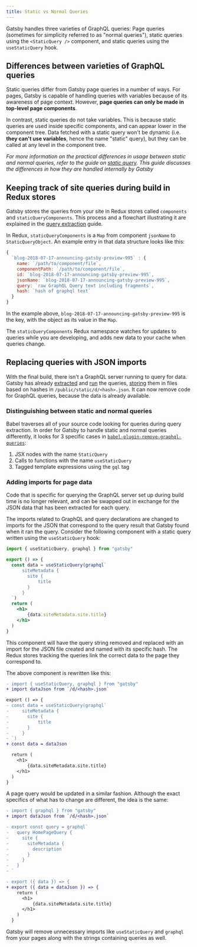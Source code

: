 ```yaml
---
title: Static vs Normal Queries
---
```


Gatsby handles three varieties of GraphQL queries: Page queries (sometimes for simplicity referred to as "normal queries"), static queries using the `<StaticQuery />` component, and static queries using the `useStaticQuery` hook.

## Differences between varieties of GraphQL queries

Static queries differ from Gatsby page queries in a number of ways. For pages, Gatsby is capable of handling queries with variables because of its awareness of page context. However, **page queries can only be made in top-level page components**.

In contrast, static queries do not take variables. This is because static queries are used inside specific components, and can appear lower in the component tree. Data fetched with a static query won't be dynamic (i.e. **they can't use variables**, hence the name "static" query), but they can be called at any level in the component tree.

_For more information on the practical differences in usage between static and normal queries, refer to the guide on [static query](/docs/how-to/querying-data/static-query/#how-staticquery-differs-from-page-query). This guide discusses the differences in how they are handled internally by Gatsby_

## Keeping track of site queries during build in Redux stores

Gatsby stores the queries from your site in Redux stores called `components` and `staticQueryComponents`. This process and a flowchart illustrating it are explained in the [query extraction](/docs/query-extraction/#store-queries-in-redux) guide.

In Redux, `staticQueryComponents` is a `Map` from component `jsonName` to `StaticQueryObject`. An example entry in that data structure looks like this:

```javascript
{
  `blog-2018-07-17-announcing-gatsby-preview-995` : {
    name: `/path/to/component/file`,
    componentPath: `/path/to/component/file`,
    id: `blog-2018-07-17-announcing-gatsby-preview-995`,
    jsonName: `blog-2018-07-17-announcing-gatsby-preview-995`,
    query: `raw GraphQL Query text including fragments`,
    hash: `hash of graphql text`
  }
}
```

In the example above, `blog-2018-07-17-announcing-gatsby-preview-995` is the key, with the object as its value in the `Map`.

The `staticQueryComponents` Redux namespace watches for updates to queries while you are developing, and adds new data to your cache when queries change.

## Replacing queries with JSON imports

With the final build, there isn't a GraphQL server running to query for data. Gatsby has already [extracted](/docs/query-extraction/) and [run](/docs/query-execution/) the queries, [storing](/docs/query-execution/#save-query-results-to-redux-and-disk) them in files based on hashes in `/public/static/d/<hash>.json`. It can now remove code for GraphQL queries, because the data is already available.

### Distinguishing between static and normal queries

Babel traverses all of your source code looking for queries during query extraction. In order for Gatsby to handle static and normal queries differently, it looks for 3 specific cases in [`babel-plugin-remove-graphql-queries`](https://github.com/gatsbyjs/gatsby/blob/master/packages/babel-plugin-remove-graphql-queries/src/index.js):

1. JSX nodes with the name `StaticQuery`
2. Calls to functions with the name `useStaticQuery`
3. Tagged template expressions using the `gql` tag

### Adding imports for page data

Code that is specific for querying the GraphQL server set up during build time is no longer relevant, and can be swapped out in exchange for the JSON data that has been extracted for each query.

The imports related to GraphQL and query declarations are changed to imports for the JSON that correspond to the query result that Gatsby found when it ran the query. Consider the following component with a static query written using the `useStaticQuery` hook:

```jsx
import { useStaticQuery, graphql } from "gatsby"

export () => {
  const data = useStaticQuery(graphql`
      siteMetadata {
        site {
            title
        }
      }
  `)
  return (
    <h1>
        {data.siteMetadata.site.title}
    </h1>
  )
}
```

This component will have the query string removed and replaced with an import for the JSON file created and named with its specific hash. The Redux stores tracking the queries link the correct data to the page they correspond to.

The above component is rewritten like this:

```diff
- import { useStaticQuery, graphql } from "gatsby"
+ import dataJson from `/d/<hash>.json`

export () => {
- const data = useStaticQuery(graphql`
-     siteMetadata {
-       site {
-           title
-       }
-     }
- `)
+ const data = dataJson

  return (
    <h1>
        {data.siteMetadata.site.title}
    </h1>
  )
}
```

A page query would be updated in a similar fashion. Although the exact specifics of what has to change are different, the idea is the same:

```diff
- import { graphql } from "gatsby"
+ import dataJson from `/d/<hash>.json`

- export const query = graphql`
-   query HomePageQuery {
-     site {
-       siteMetadata {
-         description
-       }
-     }
-   }
- `

- export ({ data }) => {
+ export ({ data = dataJson }) => {
    return (
      <h1>
          {data.siteMetadata.site.title}
      </h1>
    )
  }
```

Gatsby will remove unnecessary imports like `useStaticQuery` and `graphql` from your pages along with the strings containing queries as well.
